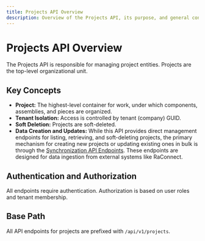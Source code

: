 ```yaml
---
title: Projects API Overview
description: Overview of the Projects API, its purpose, and general concepts.
---
```


# Projects API Overview

The Projects API is responsible for managing project entities. Projects are the top-level organizational unit.

## Key Concepts

*   **Project:** The highest-level container for work, under which components, assemblies, and pieces are organized.
*   **Tenant Isolation:** Access is controlled by tenant (company) GUID.
*   **Soft Deletion:** Projects are soft-deleted.
*   **Data Creation and Updates:** While this API provides direct management endpoints for listing, retrieving, and soft-deleting projects, the primary mechanism for creating new projects or updating existing ones in bulk is through the [Synchronization API Endpoints](../sync/index.md#sync-projects). These endpoints are designed for data ingestion from external systems like RaConnect.

## Authentication and Authorization

All endpoints require authentication. Authorization is based on user roles and tenant membership.

## Base Path

All API endpoints for projects are prefixed with `/api/v1/projects`. 